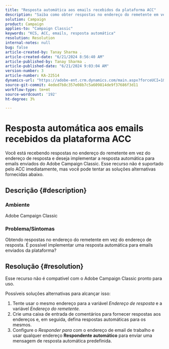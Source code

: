 ```yaml
---
title: "Resposta automática aos emails recebidos da plataforma ACC"
description: "Saiba como obter respostas no endereço do remetente em vez do endereço de resposta da plataforma do Adobe Campaign Classic."
solution: Campaign
product: Campaign
applies-to: "Campaign Classic"
keywords: "KCS, ACC, emails, resposta automática"
resolution: Resolution
internal-notes: null
bug: false
article-created-by: Tanay Sharma .
article-created-date: "6/21/2024 8:56:40 AM"
article-published-by: Tanay Sharma .
article-published-date: "6/21/2024 9:03:04 AM"
version-number: 3
article-number: KA-22514
dynamics-url: "https://adobe-ent.crm.dynamics.com/main.aspx?forceUCI=1&pagetype=entityrecord&etn=knowledgearticle&id=b518b72a-ac2f-ef11-840a-000d3a5b439f"
source-git-commit: 4eded7b8c357e08b7c5a609814de9f37686f3d11
workflow-type: tm+mt
source-wordcount: '192'
ht-degree: 3%

---
```


# Resposta automática aos emails recebidos da plataforma ACC


Você está recebendo respostas no endereço do remetente em vez do endereço de resposta e deseja implementar a resposta automática para emails enviados do Adobe Campaign Classic. Esse recurso não é suportado pelo ACC imediatamente, mas você pode tentar as soluções alternativas fornecidas abaixo.

## Descrição {#description}


### Ambiente

Adobe Campaign Classic



### Problema/Sintomas

Obtendo respostas no endereço do remetente em vez do endereço de resposta. É possível implementar uma resposta automática para emails enviados da plataforma?


## Resolução {#resolution}


Esse recurso não é compatível com o Adobe Campaign Classic pronto para uso.

Possíveis soluções alternativas para alcançar isso:

1. Tente usar o mesmo endereço para a variável *Endereço de resposta* e a variável *Endereço do remetente.*
2. Crie uma caixa de entrada de comentários para fornecer respostas aos endereços e, em seguida, defina respostas automáticas para os mesmos.
3. Configure o *Responder para* com o endereço de email de trabalho e usar qualquer endereço <b>Respondente automático</b> para enviar uma mensagem de resposta automática predefinida.

